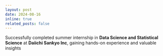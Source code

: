 ```yaml
---
layout: post
date: 2024-08-16
inline: true
related_posts: false
---
```


Successfully completed summer internship in **Data Science and Statistical Science** at 
**Daiichi Sankyo Inc**, gaining hands-on experience and valuable insights
